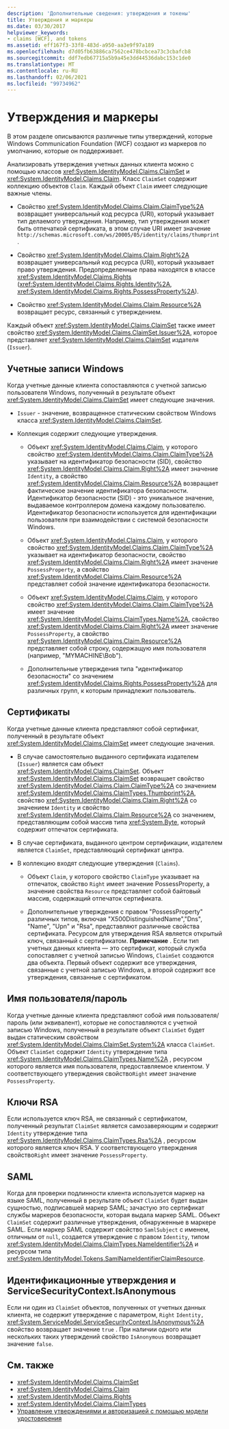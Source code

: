 ```yaml
---
description: 'Дополнительные сведения: утверждения и токены'
title: Утверждения и маркеры
ms.date: 03/30/2017
helpviewer_keywords:
- claims [WCF], and tokens
ms.assetid: eff167f3-33f8-483d-a950-aa3e9f97a189
ms.openlocfilehash: d7d05fb63886ca7562ce478bcbcea73c3cbafcb8
ms.sourcegitcommit: ddf7edb67715a5b9a45e3dd44536dabc153c1de0
ms.translationtype: MT
ms.contentlocale: ru-RU
ms.lasthandoff: 02/06/2021
ms.locfileid: "99734962"
---
```

# <a name="claims-and-tokens"></a>Утверждения и маркеры

В этом разделе описываются различные типы утверждений, которые Windows Communication Foundation (WCF) создают из маркеров по умолчанию, которые он поддерживает.

Анализировать утверждения учетных данных клиента можно с помощью классов <xref:System.IdentityModel.Claims.ClaimSet> и <xref:System.IdentityModel.Claims.Claim>. Класс `ClaimSet` содержит коллекцию объектов `Claim`. Каждый объект `Claim` имеет следующие важные члены.

- Свойство <xref:System.IdentityModel.Claims.Claim.ClaimType%2A> возвращает универсальный код ресурса (URI), который указывает тип делаемого утверждения. Например, тип утверждения может быть отпечаткой сертификата, в этом случае URI имеет значение `http://schemas.microsoft.com/ws/20005/05/identity/claims/thumprint` .

- Свойство <xref:System.IdentityModel.Claims.Claim.Right%2A> возвращает универсальный код ресурса (URI), который указывает право утверждения. Предопределенные права находятся в классе <xref:System.IdentityModel.Claims.Rights> (<xref:System.IdentityModel.Claims.Rights.Identity%2A>, <xref:System.IdentityModel.Claims.Rights.PossessProperty%2A>).

- Свойство <xref:System.IdentityModel.Claims.Claim.Resource%2A> возвращает ресурс, связанный с утверждением.

Каждый объект <xref:System.IdentityModel.Claims.ClaimSet> также имеет свойство <xref:System.IdentityModel.Claims.ClaimSet.Issuer%2A>, которое представляет <xref:System.IdentityModel.Claims.ClaimSet> издателя (`Issuer`).

## <a name="windows-accounts"></a>Учетные записи Windows

Когда учетные данные клиента сопоставляются с учетной записью пользователя Windows, полученный в результате объект <xref:System.IdentityModel.Claims.ClaimSet> имеет следующие значения.

- `Issuer` - значение, возвращенное статическим свойством Windows класса <xref:System.IdentityModel.Claims.ClaimSet>.

- Коллекция содержит следующие утверждения.

  - Объект <xref:System.IdentityModel.Claims.Claim>, у которого свойство <xref:System.IdentityModel.Claims.Claim.ClaimType%2A> указывает на идентификатор безопасности (SID), свойство <xref:System.IdentityModel.Claims.Claim.Right%2A> имеет значение `Identity`, а свойство <xref:System.IdentityModel.Claims.Claim.Resource%2A> возвращает фактическое значение идентификатора безопасности. Идентификатор безопасности (SID) - это уникальное значение, выдаваемое контроллером домена каждому пользователю. Идентификатор безопасности используется для идентификации пользователя при взаимодействии с системой безопасности Windows.

  - Объект <xref:System.IdentityModel.Claims.Claim>, у которого свойство <xref:System.IdentityModel.Claims.Claim.ClaimType%2A> указывает на идентификатор безопасности, свойство <xref:System.IdentityModel.Claims.Claim.Right%2A> имеет значение `PossessProperty`, а свойство <xref:System.IdentityModel.Claims.Claim.Resource%2A> представляет собой значение идентификатора безопасности.

  - Объект <xref:System.IdentityModel.Claims.Claim>, у которого свойство <xref:System.IdentityModel.Claims.Claim.ClaimType%2A> имеет значение <xref:System.IdentityModel.Claims.ClaimTypes.Name%2A>, свойство <xref:System.IdentityModel.Claims.Claim.Right%2A> имеет значение `PossessProperty`, а свойство <xref:System.IdentityModel.Claims.Claim.Resource%2A> представляет собой строку, содержащую имя пользователя (например, "MYMACHINE\Bob").

  - Дополнительные утверждения типа "идентификатор безопасности" со значением <xref:System.IdentityModel.Claims.Rights.PossessProperty%2A> для различных групп, к которым принадлежит пользователь.

## <a name="certificates"></a>Сертификаты

Когда учетные данные клиента представляют собой сертификат, полученный в результате объект <xref:System.IdentityModel.Claims.ClaimSet> имеет следующие значения.

- В случае самостоятельно выданного сертификата издателем (`Issuer`) является сам объект <xref:System.IdentityModel.Claims.ClaimSet>. Объект <xref:System.IdentityModel.Claims.ClaimSet> возвращает свойство <xref:System.IdentityModel.Claims.Claim.ClaimType%2A> со значением <xref:System.IdentityModel.Claims.ClaimTypes.Thumbprint%2A>, свойство <xref:System.IdentityModel.Claims.Claim.Right%2A> со значением `Identity` и свойство <xref:System.IdentityModel.Claims.Claim.Resource%2A> со значением, представляющим собой массив типа <xref:System.Byte>, который содержит отпечаток сертификата.

- В случае сертификата, выданного центром сертификации, издателем является `ClaimSet`, представляющий сертификат центра.

- В коллекцию входят следующие утверждения (`Claims`).

  - Объект `Claim`, у которого свойство `ClaimType` указывает на отпечаток, свойство `Right` имеет значение PossessProperty, а значение свойства `Resource` представляет собой байтовый массив, содержащий отпечаток сертификата.

  - Дополнительные утверждения с правом "PossessProperty" различных типов, включая "X500DistinguishedName","Dns", "Name", "Upn" и "Rsa", представляют различные свойства сертификата. Ресурсом для утверждения RSA является открытый ключ, связанный с сертификатом. **Примечание** . Если тип учетных данных клиента — это сертификат, который служба сопоставляет с учетной записью Windows, `ClaimSet` создаются два объекта. Первый объект содержит все утверждения, связанные с учетной записью Windows, а второй содержит все утверждения, связанные с сертификатом.

## <a name="user-namepassword"></a>Имя пользователя/пароль

Когда учетные данные клиента представляют собой имя пользователя/пароль (или эквивалент), которые не сопоставляются с учетной записью Windows, полученный в результате объект `ClaimSet` будет выдан статическим свойством <xref:System.IdentityModel.Claims.ClaimSet.System%2A> класса `ClaimSet`. Объект `ClaimSet` содержит `Identity` утверждение типа <xref:System.IdentityModel.Claims.ClaimTypes.Name%2A> , ресурсом которого является имя пользователя, предоставляемое клиентом. У соответствующего утверждения свойство`Right` имеет значение `PossessProperty`.

## <a name="rsa-keys"></a>Ключи RSA

Если используется ключ RSA, не связанный с сертификатом, полученный результат `ClaimSet` является самозаверяющим и содержит `Identity` утверждение типа <xref:System.IdentityModel.Claims.ClaimTypes.Rsa%2A> , ресурсом которого является ключ RSA. У соответствующего утверждения свойство`Right` имеет значение `PossessProperty`.

## <a name="saml"></a>SAML

Когда для проверки подлинности клиента используется маркер на языке SAML, полученный в результате объект `ClaimSet` будет выдан сущностью, подписавшей маркер SAML; зачастую это сертификат службы маркеров безопасности, которая выдала маркер SAML. Объект `ClaimSet` содержит различные утверждения, обнаруженные в маркере SAML. Если маркер SAML содержит свойство `SamlSubject` с именем, отличным от `null`, создается утверждение с правом `Identity`, типом <xref:System.IdentityModel.Claims.ClaimTypes.NameIdentifier%2A> и ресурсом типа <xref:System.IdentityModel.Tokens.SamlNameIdentifierClaimResource>.

## <a name="identity-claims-and-servicesecuritycontextisanonymous"></a>Идентификационные утверждения и ServiceSecurityContext.IsAnonymous

Если ни один из `ClaimSet` объектов, полученных от учетных данных клиента, не содержит утверждение с параметром, `Right` `Identity,` <xref:System.ServiceModel.ServiceSecurityContext.IsAnonymous%2A> свойство возвращает значение `true` . При наличии одного или нескольких таких утверждений свойство `IsAnonymous` возвращает значение `false`.

## <a name="see-also"></a>См. также

- <xref:System.IdentityModel.Claims.ClaimSet>
- <xref:System.IdentityModel.Claims.Claim>
- <xref:System.IdentityModel.Claims.Rights>
- <xref:System.IdentityModel.Claims.ClaimTypes>
- [Управление утверждениями и авторизацией с помощью модели удостоверения](managing-claims-and-authorization-with-the-identity-model.md)
